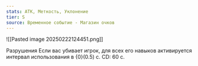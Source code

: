 ```yaml
---
stats: АТК, Меткость, Уклонение
tier: S
source: Временное событие - Магазин очков
---
```

![[Pasted image 20250222124451.png]]

Разрушения
Если вас убивает игрок, для всех его навыков активируется интервал использования в {0}(0.5) с. CD: 60 с.
